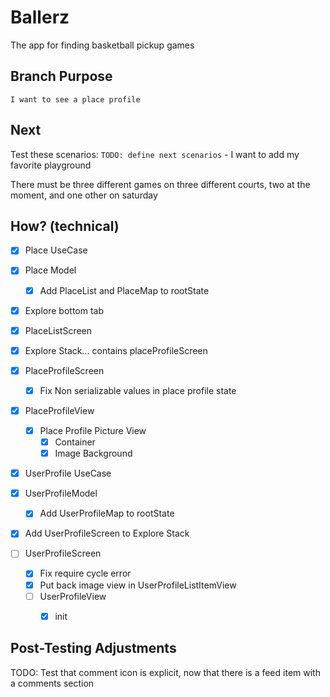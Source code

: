 # Ballerz
The app for finding basketball pickup games


## Branch Purpose
    I want to see a place profile
## Next 
Test these scenarios:
    `TODO: define next scenarios` 
    - I want to add my favorite playground
        
There must be three different games on three different courts, two at the moment, and one other on saturday


## How? (technical)
- [x] Place UseCase
- [x] Place Model
    - [x] Add PlaceList and PlaceMap to rootState

- [x] Explore bottom tab

- [x] PlaceListScreen

- [x] Explore Stack... contains placeProfileScreen
- [x] PlaceProfileScreen
    * [x] Fix Non serializable values in place profile state

- [x] PlaceProfileView
    - [x] Place Profile Picture View
        - [x] Container
        - [x] Image Background

- [x] UserProfile UseCase
- [x] UserProfileModel
    - [x] Add UserProfileMap to rootState


- [x] Add UserProfileScreen to Explore Stack
- [ ] UserProfileScreen
    - [x] Fix require cycle error
    - [x] Put back image view in UserProfileListItemView
    - [ ] UserProfileView
        - [x] init







## Post-Testing Adjustments
TODO: Test that comment icon is explicit, now that there is a feed item with a comments section